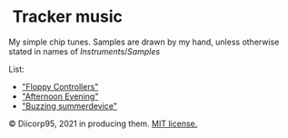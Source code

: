 # <img alt="" src="https://win98icons.alexmeub.com/icons/png/wia_img_gray-1.png">&nbsp;Tracker music
My simple chip tunes. Samples are drawn by my hand, unless otherwise stated in names of *Instruments*/*Samples*

List:
* ["Floppy Controllers"](https://github.com/Diicorp95/Diicorp95/raw/main/production/music/tracker/FloppyControllers.xm)
* ["Afternoon Evening"](https://github.com/Diicorp95/Diicorp95/raw/main/production/music/tracker/aft-even.xm)
* ["Buzzing summerdevice"](https://github.com/Diicorp95/Diicorp95/raw/main/production/music/tracker/warmc2.xm)

:copyright: Diicorp95, 2021 in producing them. [MIT license.](https://diicorp95.mit-license.org)
